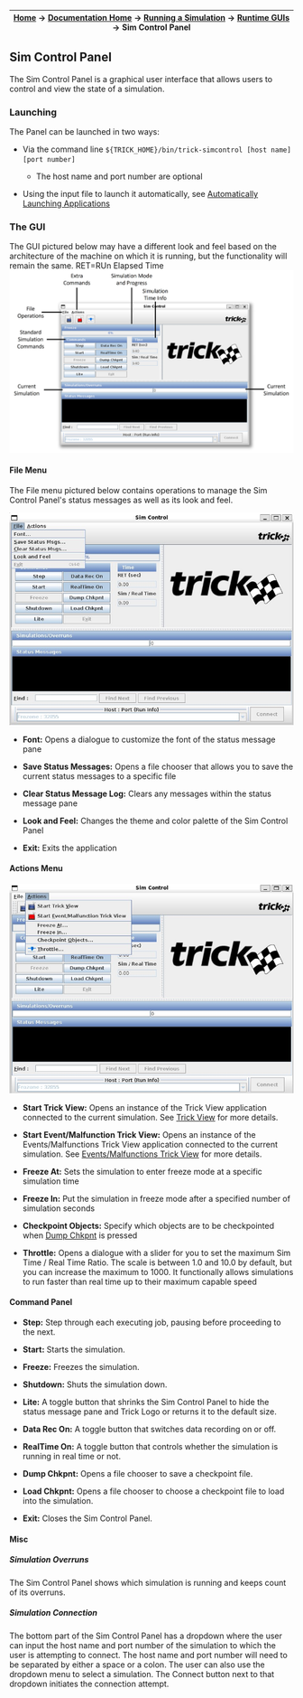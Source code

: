 | [Home](/trick) → [Documentation Home](../../Documentation-Home) → [Running a Simulation](../Running-a-Simulation) → [Runtime GUIs](Runtime-GUIs) → Sim Control Panel |
|------------------------------------------------------------------|

## Sim Control Panel

The Sim Control Panel is a graphical user interface that allows users to control and view the state of a simulation.

### Launching

The Panel can be launched in two ways:

- Via the command line `${TRICK_HOME}/bin/trick-simcontrol [host name] [port number]` 
  - The host name and port number are optional

- Using the input file to launch it automatically, see [Automatically Launching Applications](Runtime-GUIs#automatically-launching-applications)

### The GUI

The GUI pictured below may have a different look and feel based on the architecture of the machine on which it is running, but the functionality will remain the same.
RET=RUn Elapsed Time
![SimControlPanel](images/SimControlPanel.jpg)

#### File Menu

The File menu pictured below contains operations to manage the Sim Control Panel's status messages as well as its look and feel.

![SimControlPanel_File](images/SCP_File.jpg)

- **Font:** Opens a dialogue to customize the font of the status message pane

- **Save Status Messages:** Opens a file chooser that allows you to save the current status messages to a specific file

- **Clear Status Message Log:** Clears any messages within the status message pane

- **Look and Feel:** Changes the theme and color palette of the Sim Control Panel

- **Exit:** Exits the application

#### Actions Menu

![SimControlPanel_Actions](images/SCP_Actions.jpg)

- **Start Trick View:** Opens an instance of the Trick View application connected to the current simulation. See [Trick View](TrickView) for more details.

- **Start Event/Malfunction Trick View:** Opens an instance of the Events/Malfunctions Trick View application connected to the current simulation. See [Events/Malfunctions Trick View](MalfunctionsTrickView) for more details.

- **Freeze At:** Sets the simulation to enter freeze mode at a specific simulation time

- **Freeze In:** Put the simulation in freeze mode after a specified number of simulation seconds

- **Checkpoint Objects:** Specify which objects are to be checkpointed when [Dump Chkpnt](#dump-chkpnt) is pressed

- **Throttle:** Opens a dialogue with a slider for you to set the maximum Sim Time / Real Time Ratio. The scale is between 1.0 and 10.0 by default, but you can increase the maximum to 1000. It functionally allows simulations to run faster than real time up to their maximum capable speed

#### Command Panel

- **Step:** Step through each executing job, pausing before proceeding to the next.

- **Start:** Starts the simulation.

- **Freeze:** Freezes the simulation.

- **Shutdown:** Shuts the simulation down.

- **Lite:** A toggle button that shrinks the Sim Control Panel to hide the status message pane and Trick Logo or returns it to the default size.

- **Data Rec On:** A toggle button that switches data recording on or off.

- **RealTime On:** A toggle button that controls whether the simulation is running in real time or not.

- **Dump Chkpnt:** Opens a file chooser to save a checkpoint file.

- **Load Chkpnt:** Opens a file chooser to choose a checkpoint file to load into the simulation.

- **Exit:** Closes the Sim Control Panel.

#### Misc

##### Simulation Overruns
The Sim Control Panel shows which simulation is running and keeps count of its overruns.

##### Simulation Connection
The bottom part of the Sim Control Panel has a dropdown where the user can input the host name and port number of the simulation to which the user is attempting to connect. The host name and port number will need to be separated by either a space or a colon. The user can also use the dropdown menu to select a simulation. The Connect button next to that dropdown initiates the connection attempt. 
